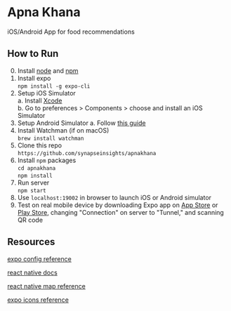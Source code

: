 # Apna Khana

iOS/Android App for food recommendations

## How to Run

0. Install [node](https://nodejs.org/en/download/) and [npm](https://www.npmjs.com/get-npm)
1. Install expo  
`npm install -g expo-cli`
2. Setup iOS Simulator  
  a. Install [Xcode](https://itunes.apple.com/app/xcode/id497799835)  
  b. Go to preferences > Components > choose and install an iOS Simulator
3. Setup Android Simulator
  a. Follow [this guide](https://docs.expo.io/versions/v32.0.0/workflow/android-studio-emulator/)
4. Install Watchman (if on macOS)  
`brew install watchman`
5. Clone this repo  
`https://github.com/synapseinsights/apnakhana`
6. Install `npm` packages  
`cd apnakhana`  
`npm install`
7. Run server  
`npm start`  
8. Use `localhost:19002` in browser to launch iOS or Android simulator  
9. Test on real mobile device by downloading Expo app on [App Store](https://itunes.apple.com/us/app/expo-client/id982107779?mt=8) or [Play Store](https://play.google.com/store/apps/details?id=host.exp.exponent), changing "Connection" on server to "Tunnel," and scanning QR code 

## Resources

[expo config reference](https://docs.expo.io/versions/latest/workflow/configuration/)

[react native docs](https://facebook.github.io/react-native/docs)

[react native map reference](https://github.com/react-native-community/react-native-maps/blob/master/docs/mapview.md)

[expo icons reference](https://expo.github.io/vector-icons/)